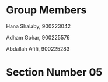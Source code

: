 # Group Members 

Hana Shalaby, 900223042

Adham Gohar, 900225576  


Abdallah Afifi, 900225283

# Section Number 05
